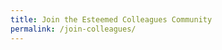```yaml
---
title: Join the Esteemed Colleagues Community
permalink: /join-colleagues/
---
```


<!--[if lte IE 8]>
<script charset="utf-8" type="text/javascript" src="//js.hsforms.net/forms/v2-legacy.js"></script>
<![endif]-->
<script charset="utf-8" type="text/javascript" src="//js.hsforms.net/forms/v2.js"></script>
<script>
  hbspt.forms.create({
    portalId: "7487839",
    formId: "db9b3873-9a2e-4e9d-ab5a-c40f58a7e1f4"
  });
</script>
